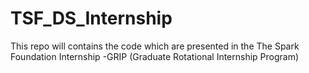 # TSF_DS_Internship
This repo will contains the code which are presented in the The Spark Foundation Internship -GRIP (Graduate Rotational Internship Program)
